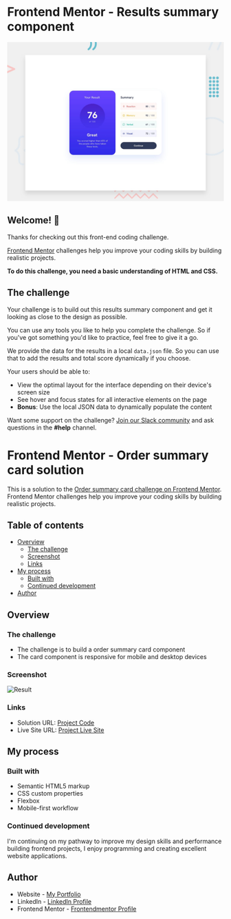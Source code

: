 # Frontend Mentor - Results summary component

![Design preview for the Results summary component coding challenge](./design/desktop-preview.jpg)

## Welcome! 👋

Thanks for checking out this front-end coding challenge.

[Frontend Mentor](https://www.frontendmentor.io) challenges help you improve your coding skills by building realistic projects.

**To do this challenge, you need a basic understanding of HTML and CSS.**

## The challenge

Your challenge is to build out this results summary component and get it looking as close to the design as possible.

You can use any tools you like to help you complete the challenge. So if you've got something you'd like to practice, feel free to give it a go.

We provide the data for the results in a local `data.json` file. So you can use that to add the results and total score dynamically if you choose.

Your users should be able to:

- View the optimal layout for the interface depending on their device's screen size
- See hover and focus states for all interactive elements on the page
- **Bonus**: Use the local JSON data to dynamically populate the content

Want some support on the challenge? [Join our Slack community](https://www.frontendmentor.io/slack) and ask questions in the **#help** channel.

# Frontend Mentor - Order summary card solution

This is a solution to the [Order summary card challenge on Frontend Mentor](https://www.frontendmentor.io/challenges/order-summary-component-QlPmajDUj). Frontend Mentor challenges help you improve your coding skills by building realistic projects.

## Table of contents

- [Overview](#overview)
  - [The challenge](#the-challenge)
  - [Screenshot](#screenshot)
  - [Links](#links)
- [My process](#my-process)
  - [Built with](#built-with)
  - [Continued development](#continued-development)
- [Author](#author)

## Overview

### The challenge

- The challenge is to build a order summary card component
- The card component is responsive for mobile and desktop devices

### Screenshot

![Result](./design/result.png)

### Links

- Solution URL: [Project Code](https://github.com/alancrisanto/frontmentor/tree/master/results-summary-component-main)
- Live Site URL: [Project Live Site](https://alancrisanto.github.io/frontmentor/results-summary-component-main/)

## My process

### Built with

- Semantic HTML5 markup
- CSS custom properties
- Flexbox
- Mobile-first workflow

### Continued development

I'm continuing on my pathway to improve my design skills and performance building frontend projects, I enjoy programming and creating excellent website applications.

## Author

- Website - [My Portfolio](https://acrisvall.vercel.app/)
- LinkedIn - [LinkedIn Profile](https://www.linkedin.com/in/alancrisanto/)
- Frontend Mentor - [Frontendmentor Profile](https://www.frontendmentor.io/profile/alancrisanto)

